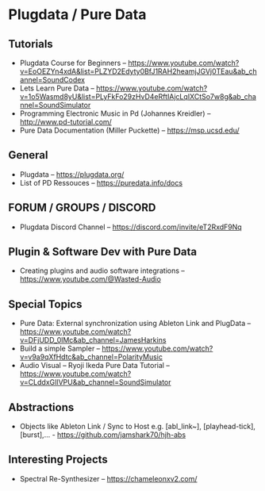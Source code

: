 # Plugdata / Pure Data

## Tutorials
- Plugdata Course for Beginners – https://www.youtube.com/watch?v=EoOEZYn4xdA&list=PLZYD2Edyty0BfJ1RAH2heamjJGVj0TEau&ab_channel=SoundCodex
- Lets Learn Pure Data – https://www.youtube.com/watch?v=1o5Wasmd8yU&list=PLyFkFo29zHvD4eRftIAjcLqIXCtSo7w8g&ab_channel=SoundSimulator
- Programming Electronic Music in Pd (Johannes Kreidler) – http://www.pd-tutorial.com/
- Pure Data Documentation (Miller Puckette) – https://msp.ucsd.edu/

## General 
- Plugdata – https://plugdata.org/
- List of PD Ressouces – https://puredata.info/docs

## FORUM / GROUPS / DISCORD
- Plugdata Discord Channel – https://discord.com/invite/eT2RxdF9Nq

## Plugin & Software Dev with Pure Data
- Creating plugins and audio software integrations – https://www.youtube.com/@Wasted-Audio

## Special Topics
- Pure Data: External synchronization using Ableton Link and PlugData – https://www.youtube.com/watch?v=DFjUDD_0lMc&ab_channel=JamesHarkins
- Build a simple Sampler – https://www.youtube.com/watch?v=v9a9qXfHdtc&ab_channel=PolarityMusic
- Audio Visual – Ryoji Ikeda Pure Data Tutorial – https://www.youtube.com/watch?v=CLddxGIlVPU&ab_channel=SoundSimulator

## Abstractions
- Objects like Ableton Link / Sync to Host e.g. [abl_link~], [playhead-tick], [burst],... - https://github.com/jamshark70/hjh-abs

## Interesting Projects
- Spectral Re-Synthesizer – https://chameleonxv2.com/
